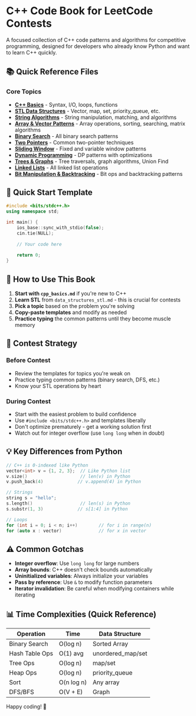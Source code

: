 # C++ Code Book for LeetCode Contests

A focused collection of C++ code patterns and algorithms for competitive programming, designed for developers who already know Python and want to learn C++ quickly.

## 📚 Quick Reference Files

### Core Topics
- [**C++ Basics**](./cpp_basics.md) - Syntax, I/O, loops, functions
- [**STL Data Structures**](./data_structures_stl.md) - Vector, map, set, priority_queue, etc.
- [**String Algorithms**](./string_algorithms.md) - String manipulation, matching, and algorithms
- [**Array & Vector Patterns**](./array_vector_patterns.md) - Array operations, sorting, searching, matrix algorithms
- [**Binary Search**](./binary_search.md) - All binary search patterns
- [**Two Pointers**](./two_pointers.md) - Common two-pointer techniques
- [**Sliding Window**](./sliding_window.md) - Fixed and variable window patterns
- [**Dynamic Programming**](./dynamic_programming.md) - DP patterns with optimizations
- [**Trees & Graphs**](./trees_graphs.md) - Tree traversals, graph algorithms, Union Find
- [**Linked Lists**](./linked_lists.md) - All linked list operations
- [**Bit Manipulation & Backtracking**](./bit_manipulation_backtracking.md) - Bit ops and backtracking patterns

## 🚀 Quick Start Template

```cpp
#include <bits/stdc++.h>
using namespace std;

int main() {
    ios_base::sync_with_stdio(false);
    cin.tie(NULL);
    
    // Your code here
    
    return 0;
}
```

## 📖 How to Use This Book

1. **Start with `cpp_basics.md`** if you're new to C++
2. **Learn STL** from `data_structures_stl.md` - this is crucial for contests
3. **Pick a topic** based on the problem you're solving
4. **Copy-paste templates** and modify as needed
5. **Practice typing** the common patterns until they become muscle memory

## 🎯 Contest Strategy

### Before Contest
- Review the templates for topics you're weak on
- Practice typing common patterns (binary search, DFS, etc.)
- Know your STL operations by heart

### During Contest
- Start with the easiest problem to build confidence
- Use `#include <bits/stdc++.h>` and templates liberally
- Don't optimize prematurely - get a working solution first
- Watch out for integer overflow (use `long long` when in doubt)

## 💡 Key Differences from Python

```cpp
// C++ is 0-indexed like Python
vector<int> v = {1, 2, 3};  // Like Python list
v.size()                    // len(v) in Python
v.push_back(4)             // v.append(4) in Python

// Strings
string s = "hello";
s.length()                  // len(s) in Python
s.substr(1, 3)             // s[1:4] in Python

// Loops
for (int i = 0; i < n; i++)        // for i in range(n)
for (auto x : vector)              // for x in vector
```

## ⚠️ Common Gotchas

- **Integer overflow**: Use `long long` for large numbers
- **Array bounds**: C++ doesn't check bounds automatically
- **Uninitialized variables**: Always initialize your variables
- **Pass by reference**: Use `&` to modify function parameters
- **Iterator invalidation**: Be careful when modifying containers while iterating

## 📊 Time Complexities (Quick Reference)

| Operation | Time | Data Structure |
|-----------|------|----------------|
| Binary Search | O(log n) | Sorted Array |
| Hash Table Ops | O(1) avg | unordered_map/set |
| Tree Ops | O(log n) | map/set |
| Heap Ops | O(log n) | priority_queue |
| Sort | O(n log n) | Any array |
| DFS/BFS | O(V + E) | Graph |

Happy coding! 🎉 
